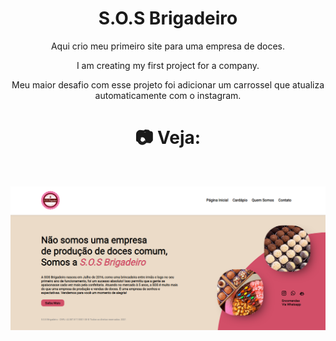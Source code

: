<h1 style="text-align: center;" >S.O.S Brigadeiro</h1>

<div style="text-align: center;">

Aqui crio meu primeiro site para uma empresa de doces.

I am creating my first project for a company.

Meu maior desafio com esse projeto foi adicionar um carrossel que atualiza automaticamente com o instagram.
<br>

<h1>📷 Veja:</h1>

<br>

<a href="https://sosbrigadeiro.netlify.app/"><img src="github/webfront.png"></a>
